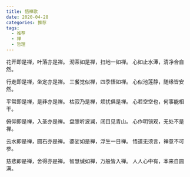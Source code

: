 ```yaml
---
title: 悟禅歌
date: 2020-04-28
categories: 推荐
tags:
  - 推荐
  - 禅
  - 哲理
---
```


花开即是禅，叶落亦是禅。
沏茶如是禅，扫地一如禅。
心如止水潭，清净合自然。
<!--more-->
行走即是禅，坐定亦是禅。
三餐觉似禅，四季悟如禅。
心似池莲静，随缘皆安然。

平常即是禅，是非亦是禅。
枯寂乃是禅，烦扰俱是禅。
心若空空也，何事能相干。

俯仰即是禅，入圣亦是禅。
盘膝听波澜，闭目见青山。
心作明镜观，无处不是禅。

云水即是禅，圆石亦是禅。
婆娑如是禅，浮生一日禅。
悟道无须言，禅意不可参。

慈悲即是禅，舍得亦是禅。
智慧缄如禅，万般皆入禅。
人人心中有，本来自圆满。
